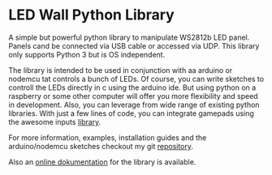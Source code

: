 # LED Wall Python Library

A simple but powerful python library to manipulate WS2812b LED panel.
Panels cand be connected via USB cable or accessed via UDP. This library only supports Python 3 but is OS independent.

The library is intended to be used in conjunction with aa arduino or nodemcu tat controls a bunch of LEDs. Of course, you can write sketches to controll the LEDs directly in c using the arduino ide. But using python on a raspberry or some other computer will offer you more flexibility and speed in development. Also, you can leverage from wide range of existing python libraries. With just a few lines of code, you can integrate gamepads using the awesome inputs [library](https://pypi.org/project/inputs/).

For more information, examples, installation guides and the arduino/nodemcu sketches checkout my git [repository](https://github.com/FirstKlaas/LEDWall).

Also an [online dokumentation](http://make.nebuhr.de/ledwall/doc/) for the library is available.
